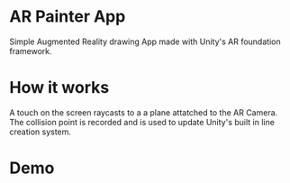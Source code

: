 # AR Painter App
 Simple Augmented Reality drawing App made with Unity's AR foundation framework.
# How it works
 A touch on the screen raycasts to a a plane attatched to the AR Camera. The collision point is recorded and is used to update Unity's built in line creation system.
# Demo
